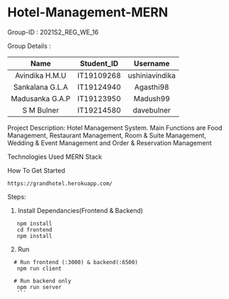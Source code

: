 # Hotel-Management-MERN
Group-ID : 2021S2_REG_WE_16

Group Details :

|Name|Student_ID|Username|
|:---:|:--------:|:------:|
|Avindika H.M.U|IT19109268|ushiniavindika|
|Sankalana G.L.A|IT19124940|Agasthi98|
|Madusanka G.A.P|IT19123950|Madush99|
|S M Bulner|IT19214580|davebulner|

Project Description:  Hotel Management System. Main Functions are Food Management, Restaurant Management, Room & Suite Management, Wedding & Event Management and Order & Reservation Management

Technologies
Used MERN Stack

How To Get Started
```
https://grandhotel.herokuapp.com/
```

Steps:
1. Install Dependancies(Frontend & Backend) 
```
   npm install
   cd frontend
   npm install
   ```
   
2. Run
 ```
   # Run frontend (:3000) & backend(:6500)
    npm run client 
    
   # Run backend only
    npm run server
    ```
